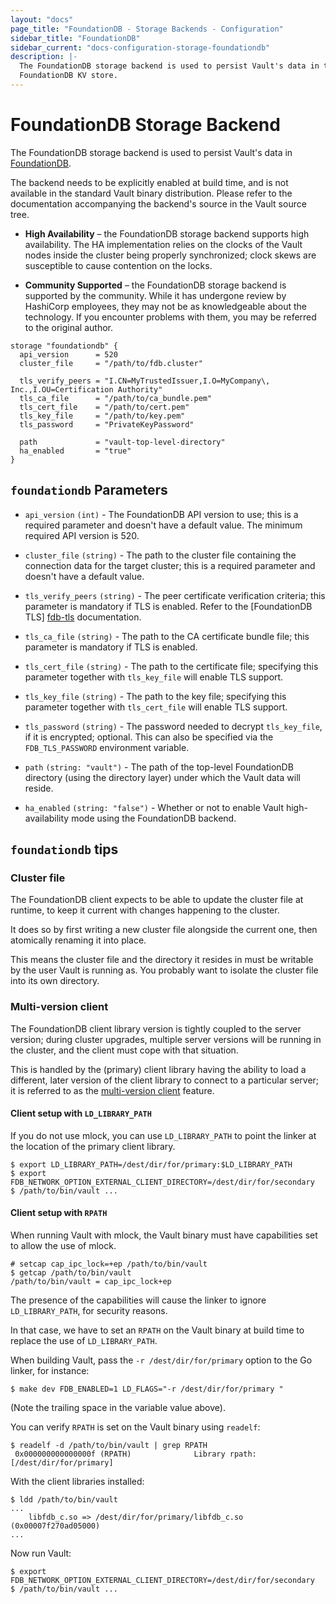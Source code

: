 ```yaml
---
layout: "docs"
page_title: "FoundationDB - Storage Backends - Configuration"
sidebar_title: "FoundationDB"
sidebar_current: "docs-configuration-storage-foundationdb"
description: |-
  The FoundationDB storage backend is used to persist Vault's data in the
  FoundationDB KV store.
---
```


# FoundationDB Storage Backend

The FoundationDB storage backend is used to persist Vault's data in
[FoundationDB][foundationdb].

The backend needs to be explicitly enabled at build time, and is not available
in the standard Vault binary distribution. Please refer to the documentation
accompanying the backend's source in the Vault source tree.

- **High Availability** – the FoundationDB storage backend supports high
  availability. The HA implementation relies on the clocks of the Vault
  nodes inside the cluster being properly synchronized; clock skews are
  susceptible to cause contention on the locks.

- **Community Supported** – the FoundationDB storage backend is supported
  by the community. While it has undergone review by HashiCorp employees,
  they may not be as knowledgeable about the technology. If you encounter
  problems with them, you may be referred to the original author.

```hcl
storage "foundationdb" {
  api_version      = 520
  cluster_file     = "/path/to/fdb.cluster"

  tls_verify_peers = "I.CN=MyTrustedIssuer,I.O=MyCompany\, Inc.,I.OU=Certification Authority"
  tls_ca_file      = "/path/to/ca_bundle.pem"
  tls_cert_file    = "/path/to/cert.pem"
  tls_key_file     = "/path/to/key.pem"
  tls_password     = "PrivateKeyPassword"

  path             = "vault-top-level-directory"
  ha_enabled       = "true"
}
```

## `foundationdb` Parameters

- `api_version` `(int)` - The FoundationDB API version to use; this is a
  required parameter and doesn't have a default value. The minimum required API
  version is 520.

- `cluster_file` `(string)` - The path to the cluster file containing the
  connection data for the target cluster; this is a required parameter and
  doesn't have a default value.

- `tls_verify_peers` `(string)` - The peer certificate verification criteria;
  this parameter is mandatory if TLS is enabled. Refer to the [FoundationDB TLS]
  [fdb-tls] documentation.

- `tls_ca_file` `(string)` - The path to the CA certificate bundle file; this
  parameter is mandatory if TLS is enabled.

- `tls_cert_file` `(string)` - The path to the certificate file; specifying this
  parameter together with `tls_key_file` will enable TLS support.

- `tls_key_file` `(string)` - The path to the key file; specifying this
  parameter together with `tls_cert_file` will enable TLS support.

- `tls_password` `(string)` - The password needed to decrypt `tls_key_file`, if
  it is encrypted; optional. This can also be specified via the
  `FDB_TLS_PASSWORD` environment variable.

- `path` `(string: "vault")` - The path of the top-level FoundationDB directory
  (using the directory layer) under which the Vault data will reside.

- `ha_enabled` `(string: "false")` - Whether or not to enable Vault
  high-availability mode using the FoundationDB backend.

## `foundationdb` tips

### Cluster file

The FoundationDB client expects to be able to update the cluster file at
runtime, to keep it current with changes happening to the cluster.

It does so by first writing a new cluster file alongside the current one,
then atomically renaming it into place.

This means the cluster file and the directory it resides in must be writable
by the user Vault is running as. You probably want to isolate the cluster
file into its own directory.

### Multi-version client

The FoundationDB client library version is tightly coupled to the server
version; during cluster upgrades, multiple server versions will be running
in the cluster, and the client must cope with that situation.

This is handled by the (primary) client library having the ability to load
a different, later version of the client library to connect to a particular
server; it is referred to as the [multi-version client][multi-ver-client]
feature.

#### Client setup with `LD_LIBRARY_PATH`

If you do not use mlock, you can use `LD_LIBRARY_PATH` to point the linker at
the location of the primary client library.

```
$ export LD_LIBRARY_PATH=/dest/dir/for/primary:$LD_LIBRARY_PATH
$ export FDB_NETWORK_OPTION_EXTERNAL_CLIENT_DIRECTORY=/dest/dir/for/secondary
$ /path/to/bin/vault ...
```

#### Client setup with `RPATH`

When running Vault with mlock, the Vault binary must have capabilities set to
allow the use of mlock.

```
# setcap cap_ipc_lock=+ep /path/to/bin/vault
$ getcap /path/to/bin/vault
/path/to/bin/vault = cap_ipc_lock+ep
```

The presence of the capabilities will cause the linker to ignore
`LD_LIBRARY_PATH`, for security reasons.

In that case, we have to set an `RPATH` on the Vault binary at build time
to replace the use of `LD_LIBRARY_PATH`.

When building Vault, pass the `-r /dest/dir/for/primary` option to the Go
linker, for instance:

```
$ make dev FDB_ENABLED=1 LD_FLAGS="-r /dest/dir/for/primary "
```

(Note the trailing space in the variable value above).

You can verify `RPATH` is set on the Vault binary using `readelf`:

```
$ readelf -d /path/to/bin/vault | grep RPATH
 0x000000000000000f (RPATH)              Library rpath: [/dest/dir/for/primary]
```

With the client libraries installed:

```
$ ldd /path/to/bin/vault
...
    libfdb_c.so => /dest/dir/for/primary/libfdb_c.so (0x00007f270ad05000)
...
```

Now run Vault:

```
$ export FDB_NETWORK_OPTION_EXTERNAL_CLIENT_DIRECTORY=/dest/dir/for/secondary
$ /path/to/bin/vault ...
```

[foundationdb]: https://www.foundationdb.org
[fdb-tls]: https://apple.github.io/foundationdb/tls.html
[multi-ver-client]: https://apple.github.io/foundationdb/api-general.html#multi-version-client-api
